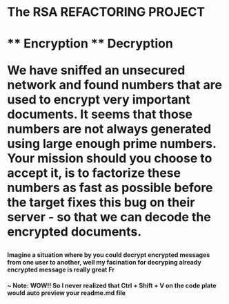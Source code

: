 <h1> The RSA REFACTORING PROJECT <h1>

** Encryption
** Decryption

<p>We have sniffed an unsecured network and found numbers that are used to encrypt very important documents. It seems that those numbers are not always generated using large enough prime numbers. Your mission should you choose to accept it, is to factorize these numbers as fast as possible before the target fixes this bug on their server - so that we can decode the encrypted documents.<p>

<h4>Imagine a situation where by you could decrypt encrypted messages from one user to another, well my facination for decryping already encrypted message is really great Fr <h4>

~ Note: WOW!! So I never realized that Ctrl + Shift + V on the code plate would auto preview your readme.md file